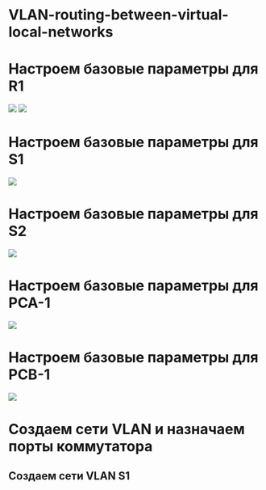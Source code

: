 # VLAN-routing-between-virtual-local-networks
# Настроем базовые параметры для R1

![](https://github.com/iGORnetwork/VLAN-routing-between-virtual-local-networks/blob/main/image/Screenshot_1.png)
![](https://github.com/iGORnetwork/VLAN-routing-between-virtual-local-networks/blob/main/image/Screenshot_2.png)

# Настроем базовые параметры для S1

![](https://github.com/iGORnetwork/VLAN-routing-between-virtual-local-networks/blob/main/image/Screenshot_3.png)

# Настроем базовые параметры для S2

![](https://github.com/iGORnetwork/VLAN-routing-between-virtual-local-networks/blob/main/image/Screenshot_4.png)

# Настроем базовые параметры для PCA-1

![](https://github.com/iGORnetwork/VLAN-routing-between-virtual-local-networks/blob/main/image/Screenshot_5.png)

# Настроем базовые параметры для PCB-1

![](https://github.com/iGORnetwork/VLAN-routing-between-virtual-local-networks/blob/main/image/Screenshot_6.png)

# Создаем сети VLAN и назначаем порты коммутатора
## Создаем сети VLAN S1
